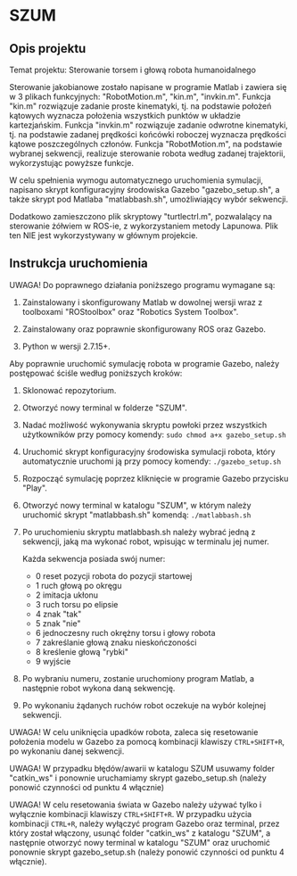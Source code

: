 # SZUM

## Opis projektu

Temat projektu: Sterowanie torsem i głową robota humanoidalnego

Sterowanie jakobianowe zostało napisane w programie Matlab i zawiera się w 3 plikach funkcyjnych: "RobotMotion.m", "kin.m", "invkin.m".
Funkcja "kin.m" rozwiązuje zadanie proste kinematyki, tj. na podstawie położeń kątowych wyznacza położenia wszystkich punktów w układzie kartezjańskim.
Funkcja "invkin.m" rozwiązuje zadanie odwrotne kinematyki, tj. na podstawie zadanej prędkości końcówki roboczej wyznacza prędkości kątowe poszczególnych członów.
Funkcja "RobotMotion.m", na podstawie wybranej sekwencji, realizuje sterowanie robota według zadanej trajektorii, wykorzystując powyższe funkcje.

W celu spełnienia wymogu automatycznego uruchomienia symulacji, napisano skrypt konfiguracyjny środowiska Gazebo "gazebo_setup.sh", a także skrypt pod Matlaba "matlabbash.sh", umożliwiający wybór sekwencji.

Dodatkowo zamieszczono plik skryptowy "turtlectrl.m", pozwalalący na sterowanie żółwiem w ROS-ie, z wykorzystaniem metody Lapunowa. Plik ten NIE jest wykorzystywany w głównym projekcie.

## Instrukcja uruchomienia

UWAGA! Do poprawnego działania poniższego programu wymagane są: 

1. Zainstalowany i skonfigurowany Matlab w dowolnej wersji wraz z toolboxami "ROStoolbox" oraz "Robotics System Toolbox".

2. Zainstalowany oraz poprawnie skonfigurowany ROS oraz Gazebo.

3. Python w wersji 2.7.15+.

Aby poprawnie uruchomić symulację robota w programie Gazebo, należy postępować ściśle według poniższych kroków:

1. Sklonować repozytorium.

2. Otworzyć nowy terminal w folderze "SZUM".

3. Nadać możliwość wykonywania skryptu powłoki przez wszystkich użytkowników przy pomocy komendy: 
`sudo chmod a+x gazebo_setup.sh`

4. Uruchomić skrypt konfiguracyjny środowiska symulacji robota, który automatycznie uruchomi ją przy pomocy komendy: `./gazebo_setup.sh`

5. Rozpocząć symulację poprzez kliknięcie w programie Gazebo przycisku "Play".

6. Otworzyć nowy terminal w katalogu "SZUM", w którym należy uruchomić skrypt "matlabbash.sh" komendą: 
`./matlabbash.sh`

7. Po uruchomieniu skryptu matlabbash.sh należy wybrać jedną z sekwencji, jaką ma wykonać robot, wpisując w terminalu jej numer. 

    Każda sekwencja posiada swój numer:

     - 0 reset pozycji robota do pozycji startowej
     - 1 ruch głową po okręgu
     - 2 imitacja ukłonu
     - 3 ruch torsu po elipsie
     - 4 znak "tak"
     - 5 znak "nie"
     - 6 jednoczesny ruch okrężny torsu i głowy robota
     - 7 zakreślanie głową znaku nieskończoności
     - 8 kreślenie głową "rybki"
     - 9 wyjście 
 

8. Po wybraniu numeru, zostanie uruchomiony program Matlab, a następnie robot wykona daną sekwencję.

9. Po wykonaniu żądanych ruchów robot oczekuje na wybór kolejnej sekwencji.

UWAGA! W celu uniknięcia upadków robota, zaleca się resetowanie położenia modelu w Gazebo za pomocą kombinacji klawiszy `CTRL+SHIFT+R`, po wykonaniu danej sekwencji.

UWAGA! W przypadku błędów/awarii w katalogu SZUM usuwamy folder "catkin_ws" i ponownie uruchamiamy skrypt gazebo_setup.sh (należy ponowić czynności od punktu 4 włącznie)

UWAGA! W celu resetowania świata w Gazebo należy używać tylko i wyłącznie kombinacji klawiszy `CTRL+SHIFT+R`.
W przypadku użycia kombinacji `CTRL+R`, należy wyłączyć program Gazebo oraz terminal, przez który został włączony, usunąć folder "catkin_ws" z katalogu "SZUM", a następnie otworzyć nowy terminal w katalogu "SZUM" oraz uruchomić ponownie skrypt gazebo_setup.sh (należy ponowić czynności od punktu 4 włącznie).
```
